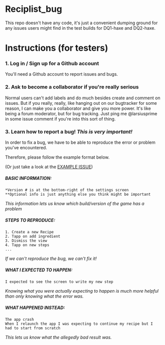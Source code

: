 Reciplist_bug
==========

This repo doesn't have any code, it's just a convenient dumping ground for any issues users might find in the test builds for DQ1-haxe and DQ2-haxe.

# Instructions (for testers)

### 1. Log in / Sign up for a Github account
You'll need a Github account to report issues and bugs.

### 2. Ask to become a collaborator if you're really serious
Normal users can't add labels and do much besides create and comment on issues. But if you really, really, like hanging out on our bugtracker for some reason, I can make you a collaborator and give you more power. It's like being a forum moderator, but for bug tracking. Just ping me @larsiusprime in some issue comment if you're into this sort of thing.

### 3. Learn how to report a bug! *This is very important!*

In order to fix a bug, we have to be able to reproduce the error or problem you've encountered.

Therefore, please follow the example format below.

(Or just take a look at the [EXAMPLE ISSUE](https://github.com/larsiusprime/tdrpg-bugs/issues/1))

##### BASIC INFORMATION:
```
*Version # is at the bottom-right of the settings screen
**Optional info is just anything else you think might be important
```

*This information lets us know which build/version of the game has a problem*

##### STEPS TO REPRODUCE:
```
1. Create a new Recipe
2. Tapp on add ingredient
3. Dismiss the view
4. Tapp on new steps
...
```

*If we can't reproduce the bug, we can't fix it!*

##### WHAT I EXPECTED TO HAPPEN:
```
I expected to see the screen to write my new step
```

*Knowing what you were actually expecting to happen is much more helpful than only knowing what the error was.*

##### WHAT HAPPENED INSTEAD:
```
The app crash
When I relaunch the app I was expecting to continue my recipe but I had to start from scratch
```

*This lets us know what the allegedly bad result was.*
